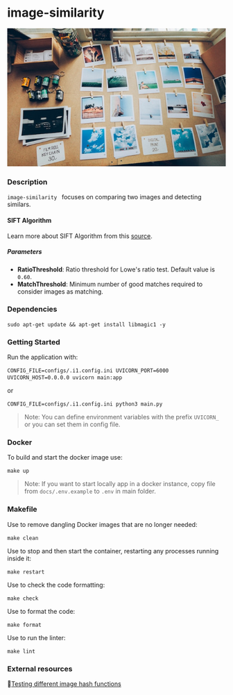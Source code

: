 # image-similarity

<div style="text-align:center"><img src="docs/intro.jpg" /></div>

### Description

`image-similarity
` focuses on comparing two images and detecting similars.


#### SIFT Algorithm 

Learn more about SIFT Algorithm from this [source](https://pyimagesearch.com/2016/01/11/opencv-panorama-stitching/).

##### Parameters
- **RatioThreshold**: Ratio threshold for Lowe's ratio test. Default value is `0.60`.
- **MatchThreshold**: Minimum number of good matches required to consider images as matching.


### Dependencies
```
sudo apt-get update && apt-get install libmagic1 -y
```
### Getting Started

Run the application with:
```
CONFIG_FILE=configs/.i1.config.ini UVICORN_PORT=6000 UVICORN_HOST=0.0.0.0 uvicorn main:app
```
or
```
CONFIG_FILE=configs/.i1.config.ini python3 main.py
```

> Note: You can define environment variables with the prefix `UVICORN_` or you can set them in config file.


### Docker

To build and start the docker image use:

```
make up
```

> Note: If you want to start locally app in a docker instance, copy file from `docs/.env.example` to `.env` in main folder.

### Makefile

Use to remove dangling Docker images that are no longer needed:
```
make clean
``` 

Use to stop and then start the container, restarting any processes running inside it:
```
make restart
``` 

Use to check the code formatting:
```
make check
``` 

Use to format the code:
```
make format
``` 

Use to run the linter:
```
make lint
```


### External resources
🔸[Testing different image hash functions](https://content-blockchain.org/research/testing-different-image-hash-functions/)